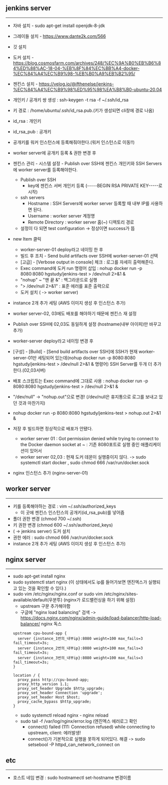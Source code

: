 ## jenkins server
-------
 + 자바 설치 - sudo apt-get install openjdk-8-jdk
 + 그레이들 설치 - https://www.dante2k.com/566
 + 깃 설치
 + 도커 설치 - https://blog.cosmosfarm.com/archives/248/%EC%9A%B0%EB%B6%84%ED%88%AC-18-04-%EB%8F%84%EC%BB%A4-docker-%EC%84%A4%EC%B9%98-%EB%B0%A9%EB%B2%95/
 + 젠킨스 설치 - https://velog.io/@ifthenelse/jenkins-%EC%84%A4%EC%B9%98%ED%95%98%EA%B8%B0-ubuntu-20.04
 + 개인키 / 공개키 쌍 생성 : ssh-keygen -t rsa -f ~/.ssh/id_rsa
  + 키 경로 : /home/ubuntu/.ssh/id_rsa.pub.(키가 생성되면 cli창에 경로 나옴)
  + id_rsa : 개인키 
  + id_rsa_pub : 공개키
  + 공개키를 워커 인스턴스에 등록해줘야한다.(워커 인스턴스로 이동!!)
+ worker server에 공개키 등록 & 권한 변경 후
+ 젠킨스 관리 - 시스템 설정 - Publish over SSH에 젠킨스 개인키와 SSH Servers에 worker server를 등록해야한다.
  + Publish over SSH
    + key에 젠킨스 서버 개인키 등록 (-----BEGIN RSA PRIVATE KEY-----로 시작)
  + ssh servers
    +  Hostname : SSH Servers에 worker server 등록할 때 내부 IP를 사용하면 된다.
    +  Username : worker server 계정명
    +  Remote Directory : worker server 홈(~) 디렉토리 경로
  + 설정이 다 되면 test configuration -> 정상이면 success가 뜸
+ new Item 클릭
  + worker-server-01 deploy라고 네이밍 한 후 
  + 빌드 후 조치 - Send build artifacts over SSH에 worker-server-01 선택
  + [고급] - [Verbose output in console] 체크 : 로그를 자세히 출력해준다.
  + Exec command에 도커 run 명령어 삽입 : nohup docker run -p 8080:8080 hgstudy/jenkins-test > /dev/null 2>&1 &
   + "nohup" ~ "맨 끝 &" : 백그라운드로 실행
   + "> /dev/null 2>&1" : 표준 에러를 표준 출력으로
  + 도커 설치 ( -> worker server) 
 + instance 2개 추가 세팅 (AWS 이미지 생성 후 인스턴스 추가) 
  + worker server-02, 03에도 배포를 해야하기 때문에 젠킨스 재 설정 
  + Publish over SSH에 02,03도 동일하게 설정 (hostname(내부 아이피)만 바꾸고 추가)
  + worker-server deploy라고 네이밍 변경 후
   + [구성] - [Build] - [Send build artifacts over SSH]에 SSH가 현재 worker-server-01만 세팅되어 있는데(nohup docker run -p 8080:8080 hgstudy/jenkins-test > /dev/null 2>&1 & 명령어) SSH Server를 두개 더 추가한다.(02,03서버)
   + 배포 스크립트는 Exec command에 그대로 사용 : nohup docker run -p 8080:8080 hgstudy/jenkins-test > /dev/null 2>&1 &
   + "/dev/null" -> "nohup.out"으로 변경! (/dev/null은 휴지통으로 로그를 보내고 있던 것과 마찬가지)
   + nohup docker run -p 8080:8080 hgstudy/jenkins-test > nohup.out 2>&1 &
   + 저장 후 빌드하면 정상적으로 배포가 안됐다.
     + worker server 01 :  Got permission denied while trying to connect to the Docker daemon socket at ~ : 기존 8080포트로 실행 중인 애플리케이션이 있어서
     + worker server 02,03 : 현재 도커 데몬이 실행중이지 않다. -> sudo systemctl start docker , sudo chmod 666 /var/run/docker.sock

   + nginx 인스턴스 추가 (nginx-server-01)
  
  

## worker server
-------
  + 키를 등록해야하는 경로 : vim ~/.ssh/authorized_keys
    + 이 곳에 젠킨스 인스턴스의 공개키(id_rsa_pub)를 넣어줌
  + 폴더 권한 변경 (chmod 700 ~/.ssh)
  + 키 권한 변경 (chmod 600 ~/.ssh/authorized_keys)
  + ( -> jenkins server) 도커 설치 
   + 권한 에러 : sudo chmod 666 /var/run/docker.sock
  + instance 2개 추가 세팅 (AWS 이미지 생성 후 인스턴스 추가) 


## nginx server
------
 + sudo apt-get install nginx
 + sudo systemctl start nginx (이 상태에서도 ip를 들어가보면 엔진엑스가 실행되고 있는 것을 확인할 수 있다.)
 + sudo vim /etc/nginx/nginx.conf or sudo vim /etc/nginx/sites-available/default(우분투) (nginx가 로드밸런싱을 하기 위해 설정)
   + upstream 구문 추가해야함
   + 구글에 "nginx load balancing" 검색 -> https://docs.nginx.com/nginx/admin-guide/load-balancer/http-load-balancer/ nginx 독스
   ```
   upstream cpu-bound-app {
     server {instance_1번의_내부ip}:8080 weight=100 max_fails=3 fail_timeout=3s;
     server {instance_2번의_내부ip}:8080 weight=100 max_fails=3 fail_timeout=3s;
     server {instance_3번의_내부ip}:8080 weight=100 max_fails=3 fail_timeout=3s;
   }

   location / {
     proxy_pass http://cpu-bound-app;
     proxy_http_version 1.1;
     proxy_set_header Upgrade $http_upgrade;
     proxy_set_header Connection 'upgrade';
     proxy_set_header Host $host;
     proxy_cache_bypass $http_upgrade;
   }
   ```
   + sudo systemctl reload nginx - nginx reload
   + sudo tail -f /var/log/nginx/error.log (엔진엑스 에러로그 확인
     + connect() failed (111: Connection refused) while connecting to upstream, client: 에러발생!
     + connect()가 기본적으로 실행을 못하게 되어있다. 해결 -> sudo setsebool -P httpd_can_network_connect on


## etc
----------
 + 호스트 네임 변경 : sudo hostnamectl set-hostname 변경이름
